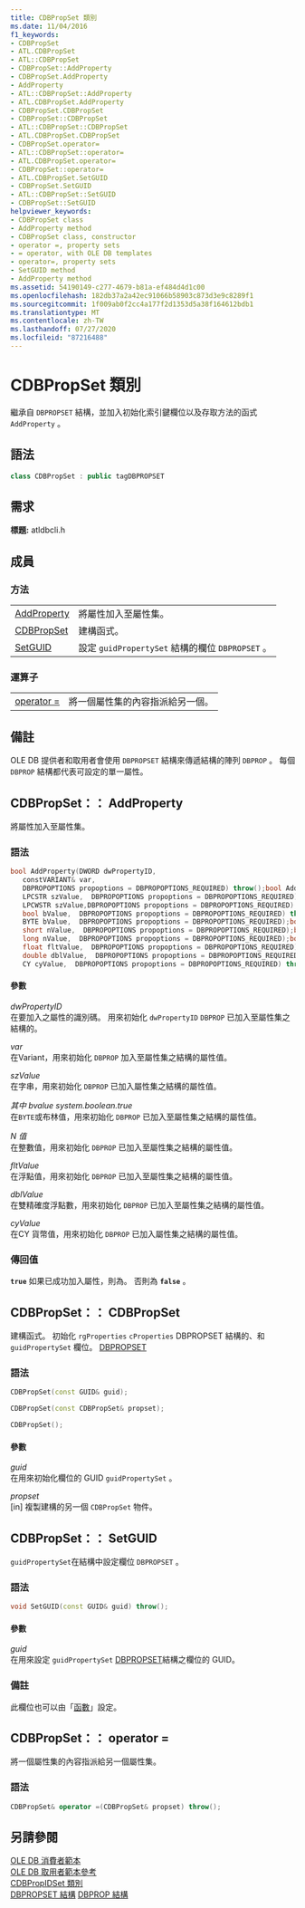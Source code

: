 ```yaml
---
title: CDBPropSet 類別
ms.date: 11/04/2016
f1_keywords:
- CDBPropSet
- ATL.CDBPropSet
- ATL::CDBPropSet
- CDBPropSet::AddProperty
- CDBPropSet.AddProperty
- AddProperty
- ATL::CDBPropSet::AddProperty
- ATL.CDBPropSet.AddProperty
- CDBPropSet.CDBPropSet
- CDBPropSet::CDBPropSet
- ATL::CDBPropSet::CDBPropSet
- ATL.CDBPropSet.CDBPropSet
- CDBPropSet.operator=
- ATL::CDBPropSet::operator=
- ATL.CDBPropSet.operator=
- CDBPropSet::operator=
- ATL.CDBPropSet.SetGUID
- CDBPropSet.SetGUID
- ATL::CDBPropSet::SetGUID
- CDBPropSet::SetGUID
helpviewer_keywords:
- CDBPropSet class
- AddProperty method
- CDBPropSet class, constructor
- operator =, property sets
- = operator, with OLE DB templates
- operator=, property sets
- SetGUID method
- AddProperty method
ms.assetid: 54190149-c277-4679-b81a-ef484d4d1c00
ms.openlocfilehash: 182db37a2a42ec91066b58903c873d3e9c8289f1
ms.sourcegitcommit: 1f009ab0f2cc4a177f2d1353d5a38f164612bdb1
ms.translationtype: MT
ms.contentlocale: zh-TW
ms.lasthandoff: 07/27/2020
ms.locfileid: "87216488"
---
```

# <a name="cdbpropset-class"></a>CDBPropSet 類別

繼承自 `DBPROPSET` 結構，並加入初始化索引鍵欄位以及存取方法的函式 `AddProperty` 。

## <a name="syntax"></a>語法

```cpp
class CDBPropSet : public tagDBPROPSET
```

## <a name="requirements"></a>需求

**標題:** atldbcli.h

## <a name="members"></a>成員

### <a name="methods"></a>方法

|||
|-|-|
|[AddProperty](#addproperty)|將屬性加入至屬性集。|
|[CDBPropSet](#cdbpropset)|建構函式。|
|[SetGUID](#setguid)|設定 `guidPropertySet` 結構的欄位 `DBPROPSET` 。|

### <a name="operators"></a>運算子

|||
|-|-|
|[operator =](#op_equal)|將一個屬性集的內容指派給另一個。|

## <a name="remarks"></a>備註

OLE DB 提供者和取用者會使用 `DBPROPSET` 結構來傳遞結構的陣列 `DBPROP` 。 每個 `DBPROP` 結構都代表可設定的單一屬性。

## <a name="cdbpropsetaddproperty"></a><a name="addproperty"></a>CDBPropSet：： AddProperty

將屬性加入至屬性集。

### <a name="syntax"></a>語法

```cpp
bool AddProperty(DWORD dwPropertyID,
   constVARIANT& var,
   DBPROPOPTIONS propoptions = DBPROPOPTIONS_REQUIRED) throw();bool AddProperty(DWORD dwPropertyID,
   LPCSTR szValue,  DBPROPOPTIONS propoptions = DBPROPOPTIONS_REQUIRED) throw();bool AddProperty(DWORD dwPropertyID,
   LPCWSTR szValue,DBPROPOPTIONS propoptions = DBPROPOPTIONS_REQUIRED) throw();bool AddProperty(DWORD dwPropertyID,
   bool bValue,  DBPROPOPTIONS propoptions = DBPROPOPTIONS_REQUIRED) throw();bool AddProperty(DWORD dwPropertyID,
   BYTE bValue,  DBPROPOPTIONS propoptions = DBPROPOPTIONS_REQUIRED);bool AddProperty(DWORD dwPropertyID,
   short nValue,  DBPROPOPTIONS propoptions = DBPROPOPTIONS_REQUIRED);bool AddProperty(DWORD dwPropertyID,
   long nValue,  DBPROPOPTIONS propoptions = DBPROPOPTIONS_REQUIRED);bool AddProperty(DWORD dwPropertyID,
   float fltValue,  DBPROPOPTIONS propoptions = DBPROPOPTIONS_REQUIRED);bool AddProperty(DWORD dwPropertyID,
   double dblValue,  DBPROPOPTIONS propoptions = DBPROPOPTIONS_REQUIRED) throw();bool AddProperty(DWORD dwPropertyID,
   CY cyValue,  DBPROPOPTIONS propoptions = DBPROPOPTIONS_REQUIRED) throw();
```

#### <a name="parameters"></a>參數

*dwPropertyID*<br/>
在要加入之屬性的識別碼。 用來初始化 `dwPropertyID` `DBPROP` 已加入至屬性集之結構的。

*var*<br/>
在Variant，用來初始化 `DBPROP` 加入至屬性集之結構的屬性值。

*szValue*<br/>
在字串，用來初始化 `DBPROP` 已加入屬性集之結構的屬性值。

*其中 bvalue system.boolean.true*<br/>
在`BYTE`或布林值，用來初始化 `DBPROP` 已加入至屬性集之結構的屬性值。

*N 值*<br/>
在整數值，用來初始化 `DBPROP` 已加入至屬性集之結構的屬性值。

*fltValue*<br/>
在浮點值，用來初始化 `DBPROP` 已加入至屬性集之結構的屬性值。

*dblValue*<br/>
在雙精確度浮點數，用來初始化 `DBPROP` 已加入至屬性集之結構的屬性值。

*cyValue*<br/>
在CY 貨幣值，用來初始化 `DBPROP` 已加入屬性集之結構的屬性值。

### <a name="return-value"></a>傳回值

**`true`** 如果已成功加入屬性，則為。 否則為 **`false`** 。

## <a name="cdbpropsetcdbpropset"></a><a name="cdbpropset"></a>CDBPropSet：： CDBPropSet

建構函式。 初始化 `rgProperties` `cProperties` DBPROPSET 結構的、和 `guidPropertySet` 欄位。 [DBPROPSET](/previous-versions/windows/desktop/ms714367(v=vs.85))

### <a name="syntax"></a>語法

```cpp
CDBPropSet(const GUID& guid);

CDBPropSet(const CDBPropSet& propset);

CDBPropSet();
```

#### <a name="parameters"></a>參數

*guid*<br/>
在用來初始化欄位的 GUID `guidPropertySet` 。

*propset*<br/>
[in] 複製建構的另一個 `CDBPropSet` 物件。

## <a name="cdbpropsetsetguid"></a><a name="setguid"></a>CDBPropSet：： SetGUID

`guidPropertySet`在結構中設定欄位 `DBPROPSET` 。

### <a name="syntax"></a>語法

```cpp
void SetGUID(const GUID& guid) throw();
```

#### <a name="parameters"></a>參數

*guid*<br/>
在用來設定 `guidPropertySet` [DBPROPSET](/previous-versions/windows/desktop/ms714367(v=vs.85))結構之欄位的 GUID。

### <a name="remarks"></a>備註

此欄位也可以由「[函數](../../data/oledb/cdbpropset-cdbpropset.md)」設定。

## <a name="cdbpropsetoperator-"></a><a name="op_equal"></a>CDBPropSet：： operator =

將一個屬性集的內容指派給另一個屬性集。

### <a name="syntax"></a>語法

```cpp
CDBPropSet& operator =(CDBPropSet& propset) throw();
```

## <a name="see-also"></a>另請參閱

[OLE DB 消費者範本](../../data/oledb/ole-db-consumer-templates-cpp.md)<br/>
[OLE DB 取用者範本參考](../../data/oledb/ole-db-consumer-templates-reference.md)<br/>
[CDBPropIDSet 類別](../../data/oledb/cdbpropidset-class.md)<br/>
[DBPROPSET 結構](/previous-versions/windows/desktop/ms714367(v=vs.85)) 
[DBPROP 結構](/previous-versions/windows/desktop/ms717970(v=vs.85))
